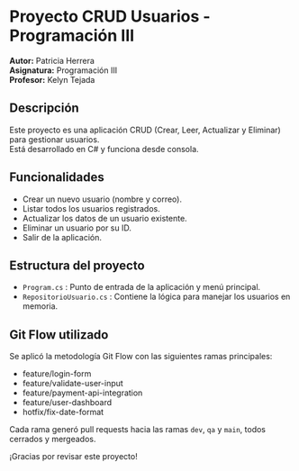 # Proyecto CRUD Usuarios - Programación III

**Autor:** Patricia Herrera  
**Asignatura:** Programación III  
**Profesor:** Kelyn Tejada  



## Descripción

Este proyecto es una aplicación CRUD (Crear, Leer, Actualizar y Eliminar) para gestionar usuarios.  
Está desarrollado en C# y funciona desde consola.



## Funcionalidades

- Crear un nuevo usuario (nombre y correo).
- Listar todos los usuarios registrados.
- Actualizar los datos de un usuario existente.
- Eliminar un usuario por su ID.
- Salir de la aplicación.



## Estructura del proyecto

- `Program.cs` : Punto de entrada de la aplicación y menú principal.  
- `RepositorioUsuario.cs` : Contiene la lógica para manejar los usuarios en memoria.


## Git Flow utilizado

Se aplicó la metodología Git Flow con las siguientes ramas principales:

- feature/login-form
- feature/validate-user-input
- feature/payment-api-integration
- feature/user-dashboard
- hotfix/fix-date-format

Cada rama generó pull requests hacia las ramas `dev`, `qa` y `main`, todos cerrados y mergeados.  


¡Gracias por revisar este proyecto!
